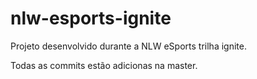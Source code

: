 # nlw-esports-ignite
Projeto desenvolvido durante a NLW eSports trilha ignite.

Todas as commits estão adicionas na master.
